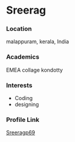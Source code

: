 # Sreerag

### Location

malappuram, kerala, India

### Academics

EMEA collage kondotty

### Interests

- Coding
- designing

### Profile Link

[Sreeragp69](https://github.com/sreeragp69)
